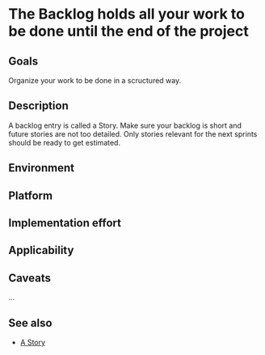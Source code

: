 # The Backlog holds all your work to be done until the end of the project

## Goals

Organize your work to be done in a scructured way.

## Description

A backlog entry is called a Story. Make sure your backlog is short and future stories are not too detailed. Only stories relevant for the next sprints should be ready to get estimated.


## Environment


## Platform


## Implementation effort


## Applicability


## Caveats

...

## See also

- [A Story](https://toolbox.basyskom.com/20)
